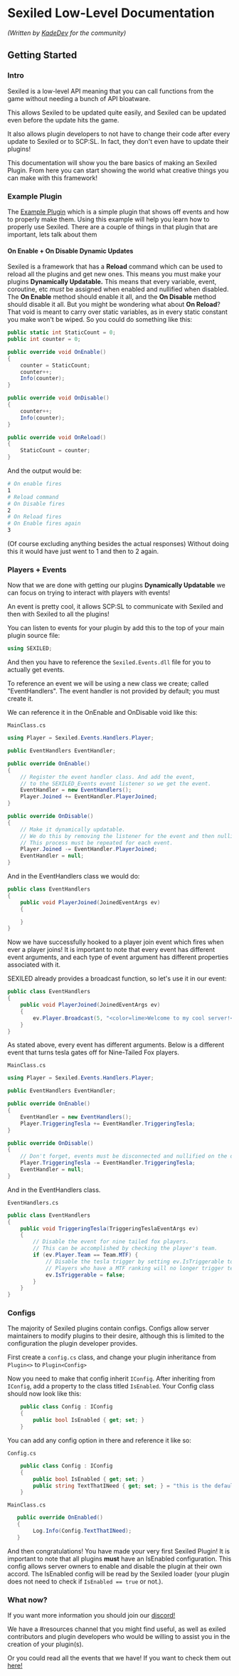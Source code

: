 # Sexiled Low-Level Documentation
*(Written by [KadeDev](https://github.com/KadeDev) for the community)*

## Getting Started
### Intro
Sexiled is a low-level API meaning that you can call functions from the game without needing a bunch of API bloatware.

This allows Sexiled to be updated quite easily, and Sexiled can be updated even before the update hits the game.

It also allows plugin developers to not have to change their code after every update to Sexiled or to SCP:SL. In fact, they don't even have to update their plugins!

This documentation will show you the bare basics of making an Sexiled Plugin. From here you can start showing the world what creative things you can make with this framework!

### Example Plugin
The [Example Plugin](https://github.com/galaxy119/EXILED/tree/master/Sexiled.Example) which is a simple plugin that shows off events and how to properly make them. Using this example will help you learn how to properly use Sexiled. There are a couple of things in that plugin that are important, lets talk about them

#### On Enable + On Disable Dynamic Updates
Sexiled is a framework that has a **Reload** command which can be used to reload all the plugins and get new ones. This means you must make your plugins **Dynamically Updatable.** This means that every variable, event, coroutine, etc *must* be assigned when enabled and nullified when disabled. The **On Enable** method should enable it all, and the **On Disable** method should disable it all. But you might be wondering what about **On Reload**? That void is meant to carry over static variables, as in every static constant you make won't be wiped. So you could do something like this:
```csharp
public static int StaticCount = 0;
public int counter = 0;

public override void OnEnable()
{
    counter = StaticCount;
    counter++;
    Info(counter);
}

public override void OnDisable()
{
    counter++;
    Info(counter);
}

public override void OnReload()
{
    StaticCount = counter;
}
```

And the output would be:
```bash
# On enable fires
1
# Reload command
# On Disable fires
2
# On Reload fires
# On Enable fires again
3

```
(Of course excluding anything besides the actual responses)
Without doing this it would have just went to 1 and then to 2 again.

### Players + Events
Now that we are done with getting our plugins **Dynamically Updatable** we can focus on trying to interact with players with events!

An event is pretty cool, it allows SCP:SL to communicate with Sexiled and then with Sexiled to all the plugins!

You can listen to events for your plugin by add this to the top of your main plugin source file:
```csharp
using SEXILED;
```
And then you have to reference the `Sexiled.Events.dll` file for you to actually get events.

To reference an event we will be using a new class we create; called "EventHandlers". The event handler is not provided by default; you must create it.


We can reference it in the OnEnable and OnDisable void like this:

`MainClass.cs`
```csharp
using Player = Sexiled.Events.Handlers.Player;

public EventHandlers EventHandler;

public override OnEnable()
{
    // Register the event handler class. And add the event,
    // to the SEXILED_Events event listener so we get the event.
    EventHandler = new EventHandlers();
    Player.Joined += EventHandler.PlayerJoined;
}

public override OnDisable()
{
    // Make it dynamically updatable.
    // We do this by removing the listener for the event and then nulling the event handler.
    // This process must be repeated for each event.
    Player.Joined -= EventHandler.PlayerJoined;
    EventHandler = null;
}
```

And in the EventHandlers class we would do:

```csharp
public class EventHandlers
{
    public void PlayerJoined(JoinedEventArgs ev)
    {

    }
}
```
Now we have successfully hooked to a player join event which fires when ever a player joins! It is important to note that every event has different event arguments, and each type of event argument has different properties associated with it.

SEXILED already provides a broadcast function, so let's use it in our event:

```csharp
public class EventHandlers
{
    public void PlayerJoined(JoinedEventArgs ev)
    {
        ev.Player.Broadcast(5, "<color=lime>Welcome to my cool server!</color>");
    }
}
```

As stated above, every event has different arguments. Below is a different event that turns tesla gates off for Nine-Tailed Fox players.

`MainClass.cs`
```csharp
using Player = Sexiled.Events.Handlers.Player;

public EventHandlers EventHandler;

public override OnEnable()
{
    EventHandler = new EventHandlers();
    Player.TriggeringTesla += EventHandler.TriggeringTesla;
}

public override OnDisable()
{
    // Don't forget, events must be disconnected and nullified on the disable method.
    Player.TriggeringTesla -= EventHandler.TriggeringTesla;
    EventHandler = null;
}
```

And in the EventHandlers class.

`EventHandlers.cs`
```csharp
public class EventHandlers
{
    public void TriggeringTesla(TriggeringTeslaEventArgs ev)
    {
        // Disable the event for nine tailed fox players.
        // This can be accomplished by checking the player's team.
        if (ev.Player.Team == Team.MTF) {
            // Disable the tesla trigger by setting ev.IsTriggerable to false.
            // Players who have a MTF ranking will no longer trigger tesla gates.
            ev.IsTriggerable = false;
        }
    }
}
```


### Configs
The majority of Sexiled plugins contain configs. Configs allow server maintainers to modify plugins to their desire, although this is limited to the configuration the plugin developer provides.

First create a `config.cs` class, and change your plugin inheritance from `Plugin<>` to `Plugin<Config>`

Now you need to make that config inherit `IConfig`. After inheriting from `IConfig`, add a property to the class titled `IsEnabled`. Your Config class should now look like this:

```csharp
    public class Config : IConfig
    {
        public bool IsEnabled { get; set; }
    }
```

You can add any config option in there and reference it like so:

`Config.cs`
```csharp
    public class Config : IConfig
    {
        public bool IsEnabled { get; set; }
        public string TextThatINeed { get; set; } = "this is the default";
    }
```

`MainClass.cs`
```csharp
   public override OnEnabled()
   {
        Log.Info(Config.TextThatINeed);
   }
```

And then congratulations! You have made your very first Sexiled Plugin! It is important to note that all plugins **must** have an IsEnabled configuration. This config allows server owners to enable and disable the plugin at their own accord. The IsEnabled config will be read by the Sexiled loader (your plugin does not need to check if `IsEnabled == true` or not.).

### What now?
If you want more information you should join our [discord!](https://discord.gg/nDQk84m)

We have a #resources channel that you might find useful, as well as exiled contributors and plugin developers who would be willing to assist you in the creation of your plugin(s).

Or you could read all the events that we have! If you want to check them out [here!](https://github.com/galaxy119/SEXILED/tree/master/Sexiled.Events/EventArgs)
